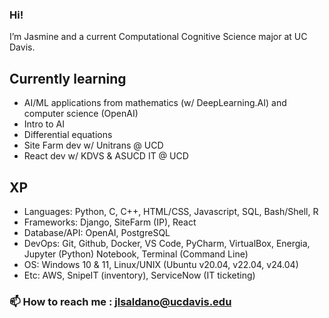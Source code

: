 ### Hi! 
I’m Jasmine and a current Computational Cognitive Science major at UC Davis. 

## Currently learning
- AI/ML applications from mathematics (w/ DeepLearning.AI) and computer science (OpenAI)
- Intro to AI
- Differential equations
- Site Farm dev w/ Unitrans @ UCD
- React dev w/ KDVS & ASUCD IT @ UCD

## XP
- Languages: Python, C, C++, HTML/CSS, Javascript, SQL, Bash/Shell, R
- Frameworks: Django, SiteFarm (IP), React
- Database/API: OpenAI, PostgreSQL
- DevOps: Git, Github, Docker, VS Code, PyCharm, VirtualBox, Energia, Jupyter (Python) Notebook, Terminal (Command Line)
- OS: Windows 10 & 11, Linux/UNIX (Ubuntu v20.04, v22.04, v24.04)
- Etc: AWS, SnipeIT (inventory), ServiceNow (IT ticketing)

### 📫 How to reach me : jlsaldano@ucdavis.edu
